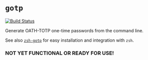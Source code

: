 # `gotp`

[![Build Status](https://travis-ci.com/daveio/gotp.svg?branch=master)](https://travis-ci.com/daveio/gotp)

Generate OATH-TOTP one-time passwords from the command line.

See also [`zsh-gotp`][link-zsh-gotp] for easy installation and integration with `zsh`.

### NOT YET FUNCTIONAL OR READY FOR USE!

[link-zsh-gotp]: https://github.com/daveio/zsh-gotp
